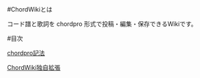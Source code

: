 #ChordWikiとは

コード譜と歌詞を chordpro 形式で投稿・編集・保存できるWikiです。

#目次

[chordpro記法](chordpro記法.md)

[ChordWiki独自拡張](ChordWiki独自拡張.md)
